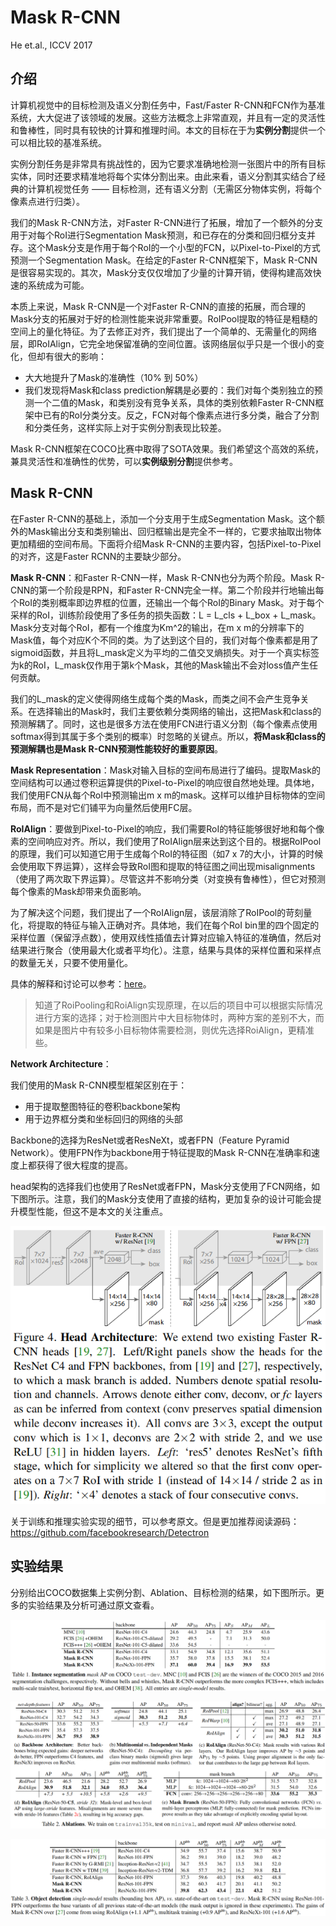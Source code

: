 # Mask R-CNN

He et.al., ICCV 2017

## 介绍

计算机视觉中的目标检测及语义分割任务中，Fast/Faster R-CNN和FCN作为基准系统，大大促进了该领域的发展。这些方法概念上非常直观，并且有一定的灵活性和鲁棒性，同时具有较快的计算和推理时间。本文的目标在于为**实例分割**提供一个可以相比较的基准系统。

实例分割任务是非常具有挑战性的，因为它要求准确地检测一张图片中的所有目标实体，同时还要求精准地将每个实体分割出来。由此来看，语义分割其实结合了经典的计算机视觉任务 —— 目标检测，还有语义分割（无需区分物体实例，将每个像素点进行归类）。

我们的Mask R-CNN方法，对Faster R-CNN进行了拓展，增加了一个额外的分支用于对每个RoI进行Segmentation Mask预测，和已存在的分类和回归框分支并存。这个Mask分支是作用于每个RoI的一个小型的FCN，以Pixel-to-Pixel的方式预测一个Segmentation Mask。在给定的Faster R-CNN框架下，Mask R-CNN是很容易实现的。其次，Mask分支仅仅增加了少量的计算开销，使得构建高效快速的系统成为可能。

本质上来说，Mask R-CNN是一个对Faster R-CNN的直接的拓展，而合理的Mask分支的拓展对于好的检测性能来说非常重要。RoIPool提取的特征是粗糙的空间上的量化特征。为了去修正对齐，我们提出了一个简单的、无需量化的网络层，即RoIAlign，它完全地保留准确的空间位置。该网络层似乎只是一个很小的变化，但却有很大的影响：
- 大大地提升了Mask的准确性（10% 到 50%）
- 我们发现将Mask和class prediction解耦是必要的：我们对每个类别独立的预测一个二值的Mask，和类别没有竞争关系，具体的类别依赖Faster R-CNN框架中已有的RoI分类分支。反之，FCN对每个像素点进行多分类，融合了分割和分类任务，这样实际上对于实例分割表现比较差。

Mask R-CNN框架在COCO比赛中取得了SOTA效果。我们希望这个高效的系统，兼具灵活性和准确性的优势，可以**实例级别分割**提供参考。

## Mask R-CNN

在Faster R-CNN的基础上，添加一个分支用于生成Segmentation Mask。这个额外的Mask输出分支和类别输出、回归框输出是完全不一样的，它要求抽取出物体更加精细的空间布局。下面将介绍Mask R-CNN的主要内容，包括Pixel-to-Pixel的对齐，这是Faster RCNN的主要缺少部分。

**Mask R-CNN**：和Faster R-CNN一样，Mask R-CNN也分为两个阶段。Mask R-CNN的第一个阶段是RPN，和Faster R-CNN完全一样。第二个阶段并行地输出每个RoI的类别概率即边界框的位置，还输出一个每个RoI的Binary Mask。对于每个采样的RoI，训练阶段使用了多任务的损失函数：L = L_cls + L_box + L_mask。Mask分支对每个RoI，都有一个维度为Km^2的输出，在m x m的分辨率下的Mask值，每个对应K个不同的类。为了达到这个目的，我们对每个像素都是用了sigmoid函数，并且将L_mask定义为平均的二值交叉熵损失。对于一个真实标签为k的RoI，L_mask仅作用于第k个Mask，其他的Mask输出不会对loss值产生任何贡献。

我们的L_mask的定义使得网络生成每个类的Mask，而类之间不会产生竞争关系。在选择输出的Mask时，我们主要依赖分类网络的输出，这把Mask和class的预测解耦了。同时，这也是很多方法在使用FCN进行语义分割（每个像素点使用softmax得到其属于多个类别的概率）时忽略的关键点。所以，**将Mask和class的预测解耦也是Mask R-CNN预测性能较好的重要原因**。

**Mask Representation**：Mask对输入目标的空间布局进行了编码。提取Mask的空间结构可以通过卷积运算提供的Pixel-to-Pixel的响应很自然地处理。具体地，我们使用FCN从每个RoI中预测输出m x m的mask。这样可以维护目标物体的空间布局，而不是对它们铺平为向量然后使用FC层。

**RoIAlign**：要做到Pixel-to-Pixel的响应，我们需要RoI的特征能够很好地和每个像素的空间响应对齐。所以，我们使用了RoIAlign层来达到这个目的。根据RoIPool的原理，我们可以知道它用于生成每个RoI的特征图（如7 x 7的大小，计算的时候会使用取下界运算），这样会导致RoI图和提取的特征图之间出现misalignments（使用了两次取下界运算）。尽管这并不影响分类（对变换有鲁棒性），但它对预测每个像素的Mask却带来负面影响。

为了解决这个问题，我们提出了一个RoIAlign层，该层消除了RoIPool的苛刻量化，将提取的特征与输入正确对齐。具体地，我们在每个RoI bin里的四个固定的采样位置（保留浮点数），使用双线性插值去计算对应输入特征的准确值，然后对结果进行聚合（使用最大化或者平均化）。注意，结果与具体的采样位置和采样点的数量无关，只要不使用量化。

具体的解释和讨论可以参考：[here](https://www.cnblogs.com/wangyong/p/8523814.html)。

> 知道了RoiPooling和RoiAlign实现原理，在以后的项目中可以根据实际情况进行方案的选择；对于检测图片中大目标物体时，两种方案的差别不大，而如果是图片中有较多小目标物体需要检测，则优先选择RoiAlign，更精准些。

**Network Architecture**：

我们使用的Mask R-CNN模型框架区别在于：
- 用于提取整图特征的卷积backbone架构
- 用于边界框分类和坐标回归的网络的头部

Backbone的选择为ResNet或者ResNeXt，或者FPN（Feature Pyramid Network）。使用FPN作为backbone用于特征提取的Mask R-CNN在准确率和速度上都获得了很大程度的提高。

head架构的选择我们也使用了ResNet或者FPN，Mask分支使用了FCN网络，如下图所示。注意，我们的Mask分支使用了直接的结构，更加复杂的设计可能会提升模型性能，但这不是本文的关注重点。

![Head Architecture of Mask R-CNN](tools/mask-rcnn-1.png)

关于训练和推理实验实现的细节，可以参考原文。但是更加推荐阅读源码：https://github.com/facebookresearch/Detectron

## 实验结果

分别给出COCO数据集上实例分割、Ablation、目标检测的结果，如下图所示。更多的实验结果及分析可通过原文查看。

![Instance Segmentation](tools/mask-rcnn-2.png)

![Ablation](tools/mask-rcnn-3.png)

![Object detection](tools/mask-rcnn-4.png)
